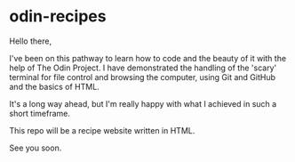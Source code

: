 # odin-recipes

Hello there,

I've been on this pathway to learn how to code and the beauty of it with the help of The Odin Project. I have demonstrated the handling of the 'scary' terminal for file control and browsing the computer, using Git and GitHub and the basics of HTML.

It's a long way ahead, but I'm really happy with what I achieved in such a short timeframe.

This repo will be a recipe website written in HTML.

See you soon.